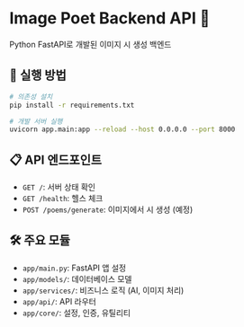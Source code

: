 # Image Poet Backend API 🐍

Python FastAPI로 개발된 이미지 시 생성 백엔드

## 🚀 실행 방법

```bash
# 의존성 설치
pip install -r requirements.txt

# 개발 서버 실행
uvicorn app.main:app --reload --host 0.0.0.0 --port 8000
```

## 📋 API 엔드포인트

- `GET /`: 서버 상태 확인
- `GET /health`: 헬스 체크
- `POST /poems/generate`: 이미지에서 시 생성 (예정)

## 🛠️ 주요 모듈

- `app/main.py`: FastAPI 앱 설정
- `app/models/`: 데이터베이스 모델
- `app/services/`: 비즈니스 로직 (AI, 이미지 처리)
- `app/api/`: API 라우터
- `app/core/`: 설정, 인증, 유틸리티